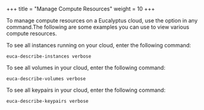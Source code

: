 +++
title = "Manage Compute Resources"
weight = 10
+++

To manage compute resources on a Eucalyptus cloud, use the option in any command.The following are some examples you can use to view various compute resources. 

To see all instances running on your cloud, enter the following command: 

    euca-describe-instances verbose

To see all volumes in your cloud, enter the following command: 

    euca-describe-volumes verbose

To see all keypairs in your cloud, enter the following command: 

    euca-describe-keypairs verbose

